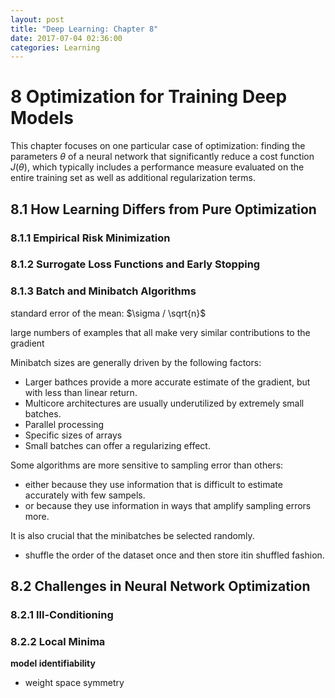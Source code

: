 ```yaml
---
layout: post
title: "Deep Learning: Chapter 8"
date: 2017-07-04 02:36:00
categories: Learning
---
```


# 8 Optimization for Training Deep Models

This chapter focuses on one particular case of optimization: finding the parameters $\theta$ of a neural network that significantly reduce a cost function $J(\theta)$, which typically includes a performance measure evaluated on the entire training set as well as additional regularization terms.

## 8.1 How Learning Differs from Pure Optimization

### 8.1.1 Empirical Risk Minimization

### 8.1.2 Surrogate Loss Functions and Early Stopping

### 8.1.3 Batch and Minibatch Algorithms

standard error of the mean: $\sigma / \sqrt{n}$

large numbers of examples that all make very similar contributions to the gradient

Minibatch sizes are generally driven by the following factors:
  * Larger bathces provide a more accurate estimate of the gradient, but with less than linear return.
  * Multicore architectures are usually underutilized by extremely small batches.
  * Parallel processing
  * Specific sizes of arrays
  * Small batches can offer a regularizing effect.

Some algorithms are more sensitive to sampling error than others:
  * either because they use information that is difficult to estimate accurately with few sampels.
  * or because they use information in ways that amplify sampling errors more.

It is also crucial that the minibatches be selected randomly.
  * shuffle the order of the dataset once and then store itin shuffled fashion.




## 8.2 Challenges in Neural Network Optimization

### 8.2.1 Ill-Conditioning

### 8.2.2 Local Minima

**model identifiability**
  * weight space symmetry
  









